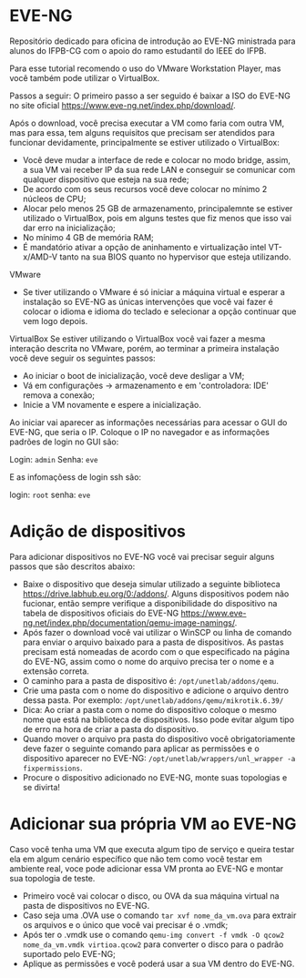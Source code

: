 # EVE-NG
Repositório dedicado para oficina de introdução ao EVE-NG ministrada para alunos do IFPB-CG com o apoio do ramo estudantil do IEEE do IFPB.

Para esse tutorial recomendo o uso do VMware Workstation Player, mas você também pode utilizar o VirtualBox.

Passos a seguir:
O primeiro passo a ser seguido é baixar a ISO do EVE-NG no site oficial https://www.eve-ng.net/index.php/download/.

Após o download, você precisa executar a VM como faria com outra VM, mas para essa, tem alguns requisitos que precisam ser atendidos para funcionar devidamente, principalmente se estiver utilizado o VirtualBox:
- Você deve mudar a interface de rede e colocar no modo bridge, assim, a sua VM vai receber IP da sua rede LAN e conseguir se comunicar com qualquer dispositivo que esteja na sua rede;
- De acordo com os seus recursos você deve colocar no mínimo 2 núcleos de CPU;
- Alocar pelo menos 25 GB de armazenamento, principalemnte se estiver utilizado o VirtualBox, pois em alguns testes que fiz menos que isso vai dar erro na inicialização;
- No mínimo 4 GB de memória RAM;
- É mandatório ativar a opção de aninhamento e virtualização intel VT-x/AMD-V tanto na sua BIOS quanto no hypervisor que esteja utilizando.

VMware
- Se tiver utilizando o VMware é só iniciar a máquina virtual e esperar a instalação so EVE-NG as únicas intervenções que você vai fazer é colocar o idioma e idioma do teclado e selecionar a opção continuar que vem logo depois.

VirtualBox
Se estiver utilizando o VirtualBox você vai fazer a mesma interação descrita no VMware, porém, ao terminar a primeira instalação você deve seguir os seguintes passos:
-   Ao iniciar o boot de inicialização, você deve desligar a VM;
-   Vá em configurações -> armazenamento e em 'controladora: IDE' remova a conexão;
-   Inicie a VM novamente e espere a inicialização.

Ao iniciar vai aparecer as informações necessárias para acessar o GUI do EVE-NG, que seria o IP. Coloque o IP no navegador e as informações padrões de login no GUI são:

Login: `admin` 
Senha: `eve`

E as infomaçõess de login ssh são: 

  login: `root`
  senha: `eve`


# Adição de dispositivos

Para adicionar dispositivos no EVE-NG você vai precisar seguir alguns passos que são descritos abaixo:

- Baixe o dispositivo que deseja simular utilizado a seguinte biblioteca https://drive.labhub.eu.org/0:/addons/.
Alguns dispositivos podem não fucionar, então sempre verifique a disponibilidade do dispositivo na tabela de dispositivos oficiais do EVE-NG https://www.eve-ng.net/index.php/documentation/qemu-image-namings/.
- Após fazer o download você vai utilizar o WinSCP ou linha de comando para enviar o arquivo baixado para a pasta de dispositivos. As pastas precisam está nomeadas de acordo com o que especificado na página do EVE-NG, assim como o nome do arquivo precisa ter o nome e a extensão correta.
- O caminho para a pasta de dispositivo é: `/opt/unetlab/addons/qemu`.
- Crie uma pasta com o nome do dispositivo e adicione o arquivo dentro dessa pasta. Por exemplo: `/opt/unetlab/addons/qemu/mikrotik.6.39/`
- Dica: Ao criar a pasta com o nome do dispositivo coloque o mesmo nome que está na biblioteca de dispositivos. Isso pode evitar algum tipo de erro na hora de criar a pasta do dispositivo.
- Quando mover o arquivo pra pasta do dispositivo você obrigatoriamente deve fazer o seguinte comando para aplicar as permissões e o dispositivo aparecer no EVE-NG: `/opt/unetlab/wrappers/unl_wrapper -a fixpermissions`.
- Procure o dispositivo adicionado no EVE-NG, monte suas topologias e se divirta!



# Adicionar sua própria VM ao EVE-NG

Caso você tenha uma VM que executa algum tipo de serviço e queira testar ela em algum cenário específico que não tem como você testar em ambiente real, voce pode adicionar essa VM pronta ao EVE-NG e montar sua topologia de teste.
- Primeiro você vai colocar o disco, ou OVA da sua máquina virtual na pasta de dispositivos no EVE-NG.
- Caso seja uma .OVA use o comando `tar xvf nome_da_vm.ova` para extrair os arquivos e o único que você vai precisar é o .vmdk;
- Após ter o .vmdk use o comando `qemu-img convert -f vmdk -O qcow2 nome_da_vm.vmdk virtioa.qcow2` para converter o disco para o padrão suportado pelo EVE-NG;
- Aplique as permissões e você poderá usar a sua VM dentro do EVE-NG.
